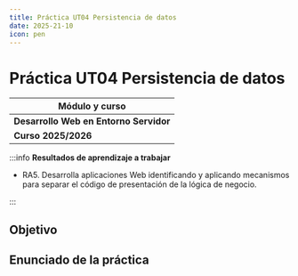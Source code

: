 ```yaml
---
title: Práctica UT04 Persistencia de datos
date: 2025-21-10
icon: pen
---
```


# Práctica UT04 Persistencia de datos

| Módulo y curso |
| --- |
| **Desarrollo Web en Entorno Servidor** |
|**Curso 2025/2026**|

:::info
**Resultados de aprendizaje a trabajar**
- RA5. Desarrolla aplicaciones Web identificando y aplicando mecanismos para separar el código de presentación de la lógica de negocio.

:::

## Objetivo

## Enunciado de la práctica